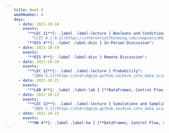 ```yaml
---
    title: Week 4
    weekNumber: 4
    days:
      - date: 2021-10-18
        events:
          "**LEC 11**{: .label .label-lecture } Booleans and Conditionals, Iteration":
            "[CIT 9.1-9.2](https://inferentialthinking.com/chapters/09/Randomness.html)"
          "**DIS 4**{: .label .label-disc } In-Person Discussion":
      - date: 2021-10-19
        events:
          "**DIS 4**{: .label .label-disc } Remote Discussion":
      - date: 2021-10-20
        events:
          "**LEC 12**{: .label .label-lecture } Probability":
            "[DDS 5.1](https://eldridgejm.github.io/dive_into_data_science/05-probability_and_simulation/probability_and_simulation.html)"
      - date: 2021-10-21
        events:
          "**LAB 4**{: .label .label-lab } [**DataFrames, Control Flow, and Probability (due 10/21)**](http://datahub.ucsd.edu/user-redirect/git-sync?repo=https://github.com/dsc-courses/dsc10-2021-fa&subPath=labs/04-conditionals_iteration/lab.ipynb)":
      - date: 2021-10-22
        events:
          "**LEC 13**{: .label .label-lecture } Simulations and Sampling":
            "[DDS 5.1](https://eldridgejm.github.io/dive_into_data_science/05-probability_and_simulation/probability_and_simulation.html), [6.1](https://eldridgejm.github.io/dive_into_data_science/06-populations_and_samples/1_populations_and_samples.html)"
      - date: 2021-10-23
        events:
          "**HW 4**{: .label .label-hw } [**DataFrames, Control Flow, and Probability (due 10/23)**](http://datahub.ucsd.edu/user-redirect/git-sync?repo=https://github.com/dsc-courses/dsc10-2021-fa&subPath=homeworks/04-control_flow/homework.ipynb)":
---
```

